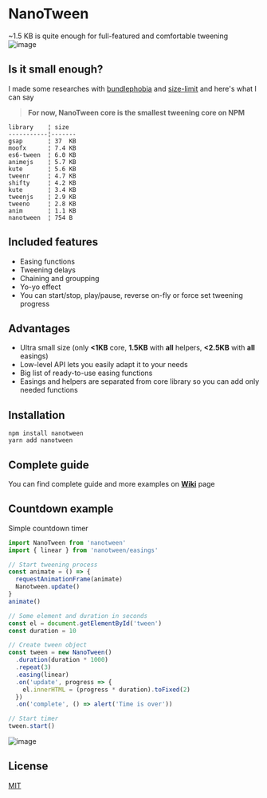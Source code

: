 # NanoTween

~1.5 KB is quite enough for full-featured and comfortable tweening  
![image](https://user-images.githubusercontent.com/4208480/34852373-5c445774-f73f-11e7-9dba-9509b3cff954.png)

## Is it small enough?

I made some researches with [bundlephobia](https://bundlephobia.com) and [size-limit](https://github.com/ai/size-limit) and here's what I can say 
> **For now, NanoTween core is the smallest tweening core on NPM**
```
library    ¦ size
-----------¦-------
gsap       ¦ 37  KB
moofx      ¦ 7.4 KB
es6-tween  ¦ 6.0 KB
animejs    ¦ 5.7 KB
kute       ¦ 5.6 KB
tweenr     ¦ 4.7 KB
shifty     ¦ 4.2 KB
kute       ¦ 3.4 KB
tweenjs    ¦ 2.9 KB
tweeno     ¦ 2.8 KB
anim       ¦ 1.1 KB
nanotween  ¦ 754 B
```
## Included features

* Easing functions
* Tweening delays
* Chaining and groupping
* Yo-yo effect
* You can start/stop, play/pause, reverse on-fly or force set tweening progress

## Advantages

* Ultra small size (only **<1KB** core, **1.5KB** with **all** helpers, **<2.5KB** with **all** easings)
* Low-level API lets you easily adapt it to your needs
* Big list of ready-to-use easing functions
* Easings and helpers are separated from core library so you can add only needed functions

## Installation

```
npm install nanotween
yarn add nanotween
```

## Complete guide

You can find complete guide and more examples on **[Wiki](https://github.com/Kelin2025/nanotween/wiki)** page

## Countdown example

Simple countdown timer

```javascript
import NanoTween from 'nanotween'
import { linear } from 'nanotween/easings'

// Start tweening process
const animate = () => {
  requestAnimationFrame(animate)
  Nanotween.update()
}
animate()

// Some element and duration in seconds
const el = document.getElementById('tween')
const duration = 10

// Create tween object
const tween = new NanoTween()
  .duration(duration * 1000)
  .repeat(3)
  .easing(linear)
  .on('update', progress => {
    el.innerHTML = (progress * duration).toFixed(2)
  })
  .on('complete', () => alert('Time is over'))

// Start timer
tween.start()
```

![image](https://user-images.githubusercontent.com/4208480/34684662-e8f51e8c-f4b6-11e7-8106-3160aa031259.png)

## License

[MIT](https://github.com/Kelin2025/nanotween/blob/master/LICENSE)
